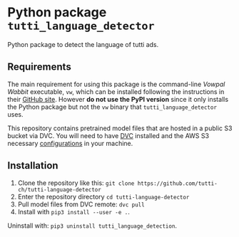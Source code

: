 # Python package `tutti_language_detector`

Python package to detect the language of tutti ads.

## Requirements

The main requirement for using this package is the command-line _Vowpal Wabbit_ executable, `vw`, which can be installed
following the instructions in their [GitHub site](https://github.com/VowpalWabbit/vowpal_wabbit/wiki/Getting-started).
However **do not use the PyPI version** since it only installs the Python package but not the `vw` binary that
`tutti_language_detector` uses.

This repository contains pretrained model files that are hosted in a public S3 bucket via DVC. You will need to have
[DVC](https://dvc.org) installed and the AWS S3 necessary
[configurations](https://docs.aws.amazon.com/cli/latest/userguide/cli-chap-configure.html) in your machine.  

## Installation

1. Clone the repository like this: `git clone https://github.com/tutti-ch/tutti-language-detector`
2. Enter the repository directory `cd tutti-language-detector`
3. Pull model files from DVC remote: `dvc pull`
4. Install with `pip3 install --user -e .`. 

Uninstall with: `pip3 uninstall tutti_language_detection`.
